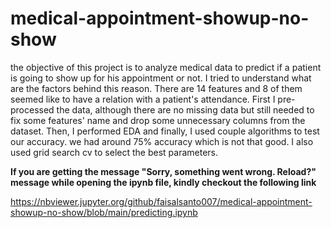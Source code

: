 # medical-appointment-showup-no-show
the objective of this project is to analyze medical data to predict if a patient is going to show up for his appointment or not. I tried to understand what are the factors behind this reason. There are 14 features and 8 of them seemed like to have a relation with a patient's attendance. First I pre-processed the data, although there are no missing data but still needed to fix some features' name and drop some unnecessary columns from the dataset. Then, I performed EDA and finally, I used couple algorithms to test our accuracy. we had around 75% accuracy which is not that good. I also used grid search cv to select the best parameters. 

**If you are getting the message "Sorry, something went wrong. Reload?" message while opening the ipynb file, kindly checkout the following link**

  https://nbviewer.jupyter.org/github/faisalsanto007/medical-appointment-showup-no-show/blob/main/predicting.ipynb
